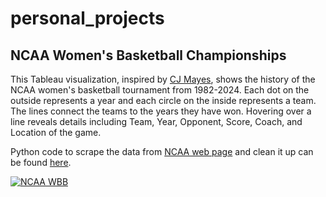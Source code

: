 # personal_projects

## NCAA Women's Basketball Championships

This Tableau visualization, inspired by [CJ Mayes](https://x.com/_CJMayes), shows the history of the NCAA women's basketball tournament from 1982-2024. Each dot on the outside represents a year and each circle on the inside represents a team. The lines connect the teams to the years they have won. Hovering over a line reveals details including Team, Year, Opponent, Score, Coach, and Location of the game.

Python code to scrape the data from [NCAA web page](https://www.ncaa.com/news/basketball-women/article/2025-04-06/2025-march-madness-womens-ncaa-tournament-schedule-dates-times) and clean it up can be found [here](ncaaWebScrape.ipynb).
<div class='tableauPlaceholder' id='viz1751563928523' style='position: relative'><noscript><a href='https:&#47;&#47;1414653831-atari-embeds.googleusercontent.com&#47;'><img alt='NCAA WBB ' src='https:&#47;&#47;public.tableau.com&#47;static&#47;images&#47;NC&#47;NCAAWBBChampions&#47;NCAAWBB&#47;1_rss.png' style='border: none' /></a></noscript><object class='tableauViz'  style='display:none;'><param name='host_url' value='https%3A%2F%2Fpublic.tableau.com%2F' /> <param name='embed_code_version' value='3' /> <param name='site_root' value='' /><param name='name' value='NCAAWBBChampions&#47;NCAAWBB' /><param name='tabs' value='no' /><param name='toolbar' value='yes' /><param name='static_image' value='https:&#47;&#47;public.tableau.com&#47;static&#47;images&#47;NC&#47;NCAAWBBChampions&#47;NCAAWBB&#47;1.png' /> <param name='animate_transition' value='yes' /><param name='display_static_image' value='yes' /><param name='display_spinner' value='yes' /><param name='display_overlay' value='yes' /><param name='display_count' value='yes' /><param name='language' value='en-US' /><param name='filter' value='publish=yes' /><param name='increment_view_count' value='no' /></object></div>                <script type='text/javascript'>                    var divElement = document.getElementById('viz1751563928523');                    var vizElement = divElement.getElementsByTagName('object')[0];                    if ( divElement.offsetWidth > 800 ) { vizElement.style.width='1169px';vizElement.style.height='854px';} else if ( divElement.offsetWidth > 500 ) { vizElement.style.width='1169px';vizElement.style.height='854px';} else { vizElement.style.width='100%';vizElement.style.height='727px';}                     var scriptElement = document.createElement('script');                    scriptElement.src = 'https://public.tableau.com/javascripts/api/viz_v1.js';                    vizElement.parentNode.insertBefore(scriptElement, vizElement);                </script>
